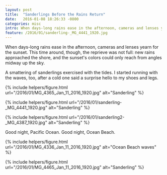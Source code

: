 ```yaml
---
layout: post
title:  "Sanderlings Before the Rains Return"
date:   2016-01-08 18:26:33 -0800
categories: misc
intro: When days-long rains ease in the afternoon, cameras and lenses yearn for the sunset. This time around, though, the reprieve was not full. New rains approached the shore, and the sunset's colors could only reach from angles midway up the sky.
feature: /2016/01/sanderling-_MG_4441_1920.jpg 
---
```

When days-long rains ease in the afternoon, cameras and lenses yearn for the sunset. This time around, though, the reprieve was not full: new rains approached the shore, and the sunset's colors could only reach from angles midway up the sky.

A smattering of sanderlings exercised with the tides. I started running with the waves, too, after a cold one said a surprise hello to my shoes and legs.

{% include helpers/figure.html url="/2016/01/MG_4365_Jan_11_2016_1920.jpg" alt="Sanderling" %}

{% include helpers/figure.html url="/2016/01/sanderling-_MG_4441_1920.jpg" alt="Sanderling" %}

{% include helpers/figure.html url="/2016/01/sanderling2-_MG_4387_1920.jpg" alt="Sanderling" %}

Good night, Pacific Ocean. Good night, Ocean Beach.

{% include helpers/figure.html url="/2016/01/MG_4336_Jan_11_2016_1920.jpg" alt="Ocean Beach waves" %}

{% include helpers/figure.html url="/2016/01/MG_4465_Jan_11_2016_1920.jpg" alt="Sanderling" %}